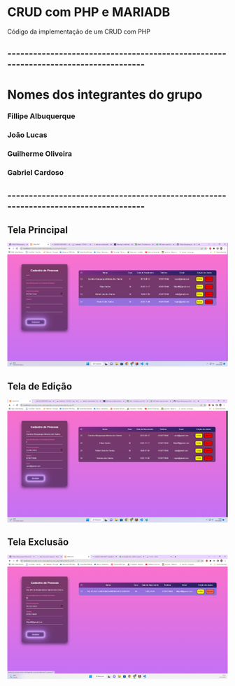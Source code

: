 # CRUD com PHP e MARIADB 
Código da implementação de um CRUD com PHP 
## -----------------------------------------------------------------------------------
# Nomes dos integrantes do grupo
 ### Fillipe Albuquerque
 ### João Lucas
 ### Guilherme Oliveira
 ### Gabriel Cardoso


## -----------------------------------------------------------------------------------
## Tela Principal
![preview img](/TelaPrincipal.png)

## Tela de Edição
![preview img](/TeladeEdicao.png)

## Tela Exclusão
![preview img](/TeladeExclusao.png)





